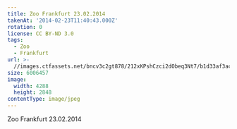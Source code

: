 ```yaml
---
title: Zoo Frankfurt 23.02.2014
takenAt: '2014-02-23T11:40:43.000Z'
rotation: 0
license: CC BY-ND 3.0
tags:
  - Zoo
  - Frankfurt
url: >-
  //images.ctfassets.net/bncv3c2gt878/212xKPshCzci2dObeq3Nt7/b1d33af3acec2a043004bec6397f1e79/zoo-frankfurt-23022014_12729640665_o
size: 6006457
image:
  width: 4288
  height: 2848
contentType: image/jpeg
---
```


Zoo Frankfurt 23.02.2014
